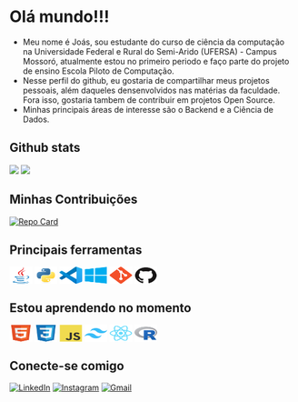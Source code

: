 # Olá mundo!!!
-   Meu nome é Joás, sou estudante do curso de ciência da computação na Universidade Federal e Rural do Semi-Arido (UFERSA) - Campus Mossoró, atualmente estou no primeiro periodo e faço parte do projeto de ensino Escola Piloto de Computação.
-  Nesse perfil do github, eu gostaria de compartilhar meus projetos pessoais, além daqueles densenvolvidos nas matérias da faculdade. Fora isso, gostaria tambem de contribuir em projetos Open Source.
-  Minhas principais áreas de interesse são o Backend e a Ciência de Dados.


## Github stats
<div style="display: inline_block">
    <img height="160 em" src="https://github-readme-stats.vercel.app/api?username=joas-barros&theme=transparent&bg_color=000&border_color=30A3DC&show_icons=true&icon_color=30A3DC&title_color=E94D5F&text_color=FFF&hide_title=true&PAT_1=TRUE">
    <img height="160 em" src="https://github-readme-stats-git-masterrstaa-rickstaa.vercel.app/api/top-langs/?username=joas-barros&layout=compact&bg_color=000&border_color=30A3DC&title_color=E94D5F&text_color=FFF">
</div>


## Minhas Contribuições
[![Repo Card](https://github-readme-stats.vercel.app/api/pin/?username=joas-barros&repo=dio-lab-open-source&bg_color=000&border_color=30A3DC&show_icons=true&icon_color=30A3DC&title_color=E94D5F&text_color=FFF&PAT_1=TRUE)](https://github.com/joas-barros/dio-lab-open-source)



## Principais ferramentas
<div style="display: inline_block">
    <img align="center" alt="Joas-java" height="30" width="40" src="https://raw.githubusercontent.com/devicons/devicon/master/icons/java/java-original.svg"> 
    <img align="center" alt="Joas-py" height="30" width="40" src="https://raw.githubusercontent.com/devicons/devicon/master/icons/python/python-original.svg">
    <img align="center" alt="Joas-vscode" height="30" width="40" src="https://raw.githubusercontent.com/devicons/devicon/master/icons/vscode/vscode-original.svg"> 
    <img align="center" alt="Joas-windowns" height="30" width="40" src="https://raw.githubusercontent.com/devicons/devicon/master/icons/windows8/windows8-original.svg"> 
    <img align="center" alt="Joas-git" height="30" width="40" src="https://raw.githubusercontent.com/devicons/devicon/master/icons/git/git-original.svg">
    <img align="center" alt="Joas-github" height="30" width="40" src="https://github.com/devicons/devicon/raw/master/icons/github/github-original.svg">
</div>



## Estou aprendendo no momento
<div style="display: inline_block">
    <img align="center" alt="Joas-html" height="30" width="40" src="https://raw.githubusercontent.com/devicons/devicon/master/icons/html5/html5-original.svg">
    <img align="center" alt="Joas-css" height="30" width="40" src="https://github.com/devicons/devicon/raw/master/icons/css3/css3-original.svg">
    <img align="center" alt="Joas-javascript" height="30" width="40" src="https://github.com/devicons/devicon/raw/master/icons/javascript/javascript-original.svg">
    <img align="center" alt="Joas-tailwind" height="30" width="40" src="https://github.com/devicons/devicon/raw/master/icons/tailwindcss/tailwindcss-plain.svg">
    <img align="center" alt="Joas-react" height="30" width="40" src="https://github.com/devicons/devicon/raw/master/icons/react/react-original.svg">
    <img align="center" alt="Joas-r" height="30" width="40" src="https://github.com/devicons/devicon/raw/master/icons/r/r-original.svg">
</div>

## Conecte-se comigo
[![LinkedIn](https://img.shields.io/badge/LinkedIn-000?style=for-the-badge&logo=linkedin&logoColor=0E76A8)](https://www.linkedin.com/in/jo%C3%A1s-barros-907990172/)
[![Instagram](https://img.shields.io/badge/Instagram-000?style=for-the-badge&logo=instagram)](https://www.instagram.com/joasgabriel/)
[![Gmail](https://img.shields.io/badge/Gmail-000?style=for-the-badge&logo=gmail)](joas.sousa@alunos.ufersa.edu.br)
